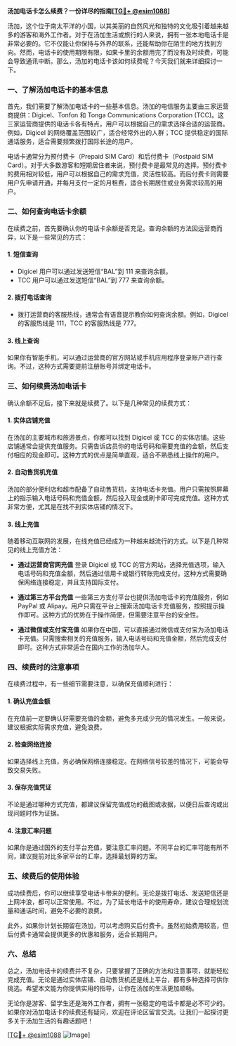 **汤加电话卡怎么续费？一份详尽的指南[[TG💪+ @esim1088](https://t.me/s/esim1088)]**

汤加，这个位于南太平洋的小国，以其美丽的自然风光和独特的文化吸引着越来越多的游客和海外工作者。对于在汤加生活或旅行的人来说，拥有一张本地电话卡是非常必要的。它不仅能让你保持与外界的联系，还能帮助你在陌生的地方找到方向。然而，电话卡的使用期限有限，如果卡里的余额用完了而没有及时续费，可能会导致通讯中断。那么，汤加的电话卡该如何续费呢？今天我们就来详细探讨一下。

### 一、了解汤加电话卡的基本信息

首先，我们需要了解汤加电话卡的一些基本信息。汤加的电信服务主要由三家运营商提供：Digicel、Tonfon 和 Tonga Communications Corporation (TCC)。这三家运营商提供的电话卡各有特点，用户可以根据自己的需求选择合适的运营商。例如，Digicel 的网络覆盖范围较广，适合经常外出的人群；TCC 提供稳定的国际通话服务，适合需要频繁拨打国际长途的用户。

电话卡通常分为预付费卡（Prepaid SIM Card）和后付费卡（Postpaid SIM Card）。对于大多数游客和短期居住者来说，预付费卡是最常见的选择。预付费卡的费用相对较低，用户可以根据自己的需求充值，灵活性较高。而后付费卡则需要用户先申请开通，并每月支付一定的月租费，适合长期居住或业务需求较高的用户。

### 二、如何查询电话卡余额

在续费之前，首先要确认你的电话卡余额是否充足。查询余额的方法因运营商而异，以下是一些常见的方式：

#### 1. **短信查询**
   - Digicel 用户可以通过发送短信“BAL”到 111 来查询余额。
   - TCC 用户可以通过发送短信“BAL”到 777 来查询余额。

#### 2. **拨打电话查询**
   - 拨打运营商的客服热线，通常会有语音提示教你如何查询余额。例如，Digicel 的客服热线是 111，TCC 的客服热线是 777。

#### 3. **线上查询**
   如果你有智能手机，可以通过运营商的官方网站或手机应用程序登录账户进行查询。不过，这种方式需要提前注册账号并绑定电话卡。

### 三、如何续费汤加电话卡

确认余额不足后，接下来就是续费了。以下是几种常见的续费方式：

#### 1. **实体店铺充值**
   在汤加的主要城市和旅游景点，你都可以找到 Digicel 或 TCC 的实体店铺。这些店铺通常会提供充值服务。只需告诉店员你的电话号码和需要充值的金额，然后支付相应的现金即可。这种方式的优点是简单直观，适合不熟悉线上操作的用户。

#### 2. **自动售货机充值**
   汤加的部分便利店和超市配备了自动售货机，支持电话卡充值。用户只需按照屏幕上的指示输入电话号码和充值金额，然后投入现金或刷卡即可完成充值。这种方式非常方便，尤其是在找不到实体店铺的情况下。

#### 3. **线上充值**
   随着移动互联网的发展，在线充值已经成为一种越来越流行的方式。以下是几种常见的线上充值方法：

   - **通过运营商官网充值**
     登录 Digicel 或 TCC 的官方网站，选择充值选项，输入电话号码和充值金额，然后通过信用卡或银行转账完成支付。这种方式需要确保网络连接稳定，并且支持国际支付。

   - **通过第三方平台充值**
     一些第三方支付平台也提供汤加电话卡的充值服务，例如 PayPal 或 Alipay。用户只需在平台上搜索汤加电话卡充值服务，按照提示操作即可。这种方式的优势在于操作简便，但需要注意平台的安全性。

   - **通过微信或支付宝充值**
     如果你在中国，可以直接通过微信或支付宝为汤加电话卡充值。只需搜索相关的充值服务，输入电话号码和充值金额，然后完成支付即可。这种方式非常适合在国内工作的汤加华人。

### 四、续费时的注意事项

在续费过程中，有一些细节需要注意，以确保充值顺利进行：

#### 1. **确认充值金额**
   在充值前一定要确认好需要充值的金额，避免多充或少充的情况发生。一般来说，建议根据实际需求充值，避免浪费。

#### 2. **检查网络连接**
   如果选择线上充值，务必确保网络连接稳定。在网络信号较差的情况下，可能会导致交易失败。

#### 3. **保存充值凭证**
   不论是通过哪种方式充值，都建议保留充值成功的截图或收据，以便日后查询或出现问题时作为证据。

#### 4. **注意汇率问题**
   如果你是通过国外的支付平台充值，要注意汇率问题。不同平台的汇率可能有所不同，建议提前对比多家平台的汇率，选择最划算的方案。

### 五、续费后的使用体验

成功续费后，你可以继续享受电话卡带来的便利。无论是拨打电话、发送短信还是上网冲浪，都可以正常使用。不过，为了延长电话卡的使用寿命，建议合理规划流量和通话时间，避免不必要的浪费。

此外，如果你计划长期留在汤加，可以考虑购买后付费卡。虽然初始费用较高，但后付费卡通常会提供更多的优惠和服务，适合长期用户。

### 六、总结

总之，汤加电话卡的续费并不复杂，只要掌握了正确的方法和注意事项，就能轻松完成充值。无论是通过实体店铺、自动售货机还是线上平台，都有多种选择可供你挑选。希望本文能为你提供实用的指导，让你在汤加的生活更加顺畅。

无论你是游客、留学生还是海外工作者，拥有一张稳定的电话卡都是必不可少的。如果你对汤加电话卡的续费还有疑问，欢迎在评论区留言交流。让我们一起探讨更多关于汤加生活的有趣话题吧！

[[TG💪+ @esim1088](https://t.me/s/esim1088) ![Image](https://i.postimg.cc/4NQfJmqS/Snipaste-2025-05-13-00-14-12.png)]